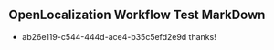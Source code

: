 ## OpenLocalization Workflow Test MarkDown
* ab26e119-c544-444d-ace4-b35c5efd2e9d 
thanks!<!--HONumber=Mar16_HO4-->
